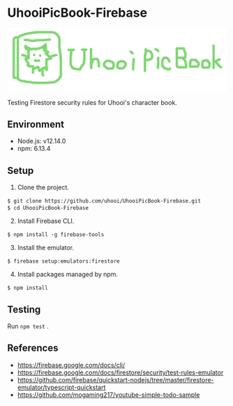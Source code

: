 # UhooiPicBook-Firebase

![logo](./docs/logo.png)

Testing Firestore security rules for Uhooi's character book.

## Environment

- Node.js: v12.14.0
- npm: 6.13.4

## Setup

1. Clone the project.

```
$ git clone https://github.com/uhooi/UhooiPicBook-Firebase.git
$ cd UhooiPicBook-Firebase
```

2. Install Firebase CLI.

```
$ npm install -g firebase-tools
```

3. Install the emulator.

```
$ firebase setup:emulators:firestore
```

4. Install packages managed by npm.

```
$ npm install
```

## Testing

Run `npm test` .

## References

- https://firebase.google.com/docs/cli/
- https://firebase.google.com/docs/firestore/security/test-rules-emulator
- https://github.com/firebase/quickstart-nodejs/tree/master/firestore-emulator/typescript-quickstart
- https://github.com/mogaming217/youtube-simple-todo-sample
